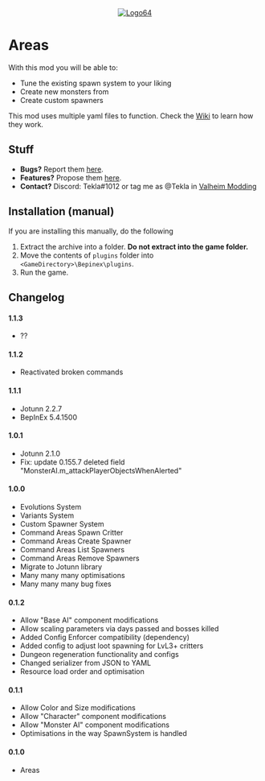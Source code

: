 ‎<p align="center">[![Logo64](https://user-images.githubusercontent.com/23636548/135311233-240e15b7-73b1-4d2e-b37c-b0b527338504.png)](https://ko-fi.com/tekla)</p>

# Areas

With this mod you will be able to:

-   Tune the existing spawn system to your liking
-   Create new monsters from
-   Create custom spawners

This mod uses multiple yaml files to function. Check the [Wiki](https://github.com/T3kla/ValMods/wiki/Areas) to learn how they work.

## Stuff

-   **Bugs?** Report them [here](https://github.com/T3kla/ValMods/issues).
-   **Features?** Propose them [here](https://github.com/T3kla/ValMods/issues).
-   **Contact?** Discord: Tekla#1012 or tag me as @Tekla in [Valheim Modding](https://discord.gg/RBq2mzeu4z)

## Installation (manual)

If you are installing this manually, do the following

1. Extract the archive into a folder. **Do not extract into the game folder.**
2. Move the contents of `plugins` folder into `<GameDirectory>\Bepinex\plugins`.
3. Run the game.

## Changelog

#### 1.1.3

-   ??

#### 1.1.2

-   Reactivated broken commands

#### 1.1.1

-   Jotunn 2.2.7
-   BepInEx 5.4.1500

#### 1.0.1

-   Jotunn 2.1.0
-   Fix: update 0.155.7 deleted field "MonsterAI.m_attackPlayerObjectsWhenAlerted"

#### 1.0.0

-   Evolutions System
-   Variants System
-   Custom Spawner System
-   Command Areas Spawn Critter
-   Command Areas Create Spawner
-   Command Areas List Spawners
-   Command Areas Remove Spawners
-   Migrate to Jotunn library
-   Many many many optimisations
-   Many many many bug fixes

#### 0.1.2

-   Allow "Base AI" component modifications
-   Allow scaling parameters via days passed and bosses killed
-   Added Config Enforcer compatibility (dependency)
-   Added config to adjust loot spawning for LvL3+ critters
-   Dungeon regeneration functionality and configs
-   Changed serializer from JSON to YAML
-   Resource load order and optimisation

#### 0.1.1

-   Allow Color and Size modifications
-   Allow "Character" component modifications
-   Allow "Monster AI" component modifications
-   Optimisations in the way SpawnSystem is handled

#### 0.1.0

-   Areas
